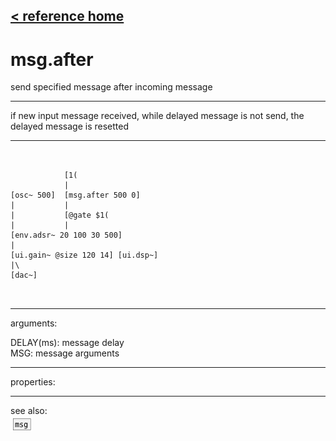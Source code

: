 [< reference home](ceammc_lib.html)
---

# msg.after


send specified message after incoming message

---

if new input message received, while delayed message is not send, the delayed
            message is resetted
<br>


---


```


            [1(
            |
[osc~ 500]  [msg.after 500 0]
|           |
|           [@gate $1(
|           |
[env.adsr~ 20 100 30 500]
|
[ui.gain~ @size 120 14] [ui.dsp~]
|\
[dac~]

            
```

---
arguments:

DELAY(ms): message
            delay<br>
MSG: message arguments<br>

---
properties:


---
see also:<br>
[![msg](img/object_msg.png)](msg.html)
